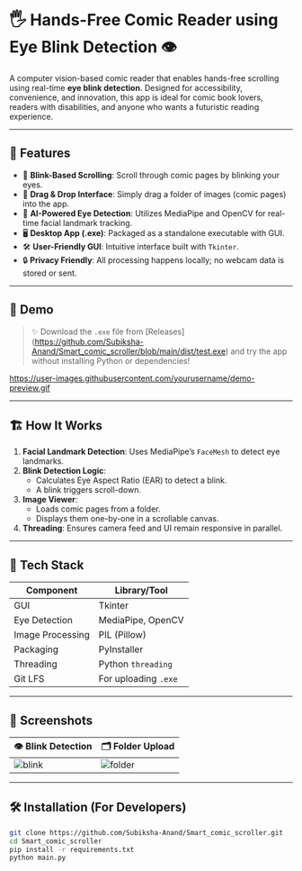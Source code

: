 # 🖐️ Hands-Free Comic Reader using Eye Blink Detection 👁️

A computer vision-based comic reader that enables hands-free scrolling using real-time **eye blink detection**. Designed for accessibility, convenience, and innovation, this app is ideal for comic book lovers, readers with disabilities, and anyone who wants a futuristic reading experience.

---

## 📌 Features

- 👀 **Blink-Based Scrolling**: Scroll through comic pages by blinking your eyes.
- 📂 **Drag & Drop Interface**: Simply drag a folder of images (comic pages) into the app.
- 🧠 **AI-Powered Eye Detection**: Utilizes MediaPipe and OpenCV for real-time facial landmark tracking.
- 🖥️ **Desktop App (.exe)**: Packaged as a standalone executable with GUI.
- 🛠️ **User-Friendly GUI**: Intuitive interface built with `Tkinter`.
- 🔒 **Privacy Friendly**: All processing happens locally; no webcam data is stored or sent.

---

## 🚀 Demo

> ✨ Download the `.exe` file from [Releases] (https://github.com/Subiksha-Anand/Smart_comic_scroller/blob/main/dist/test.exe) and try the app without installing Python or dependencies!

https://user-images.githubusercontent.com/yourusername/demo-preview.gif

---

## 🏗️ How It Works

1. **Facial Landmark Detection**: Uses MediaPipe’s `FaceMesh` to detect eye landmarks.
2. **Blink Detection Logic**:
   - Calculates Eye Aspect Ratio (EAR) to detect a blink.
   - A blink triggers scroll-down.
3. **Image Viewer**:
   - Loads comic pages from a folder.
   - Displays them one-by-one in a scrollable canvas.
4. **Threading**: Ensures camera feed and UI remain responsive in parallel.

---

## 🧪 Tech Stack

| Component            | Library/Tool         |
|---------------------|----------------------|
| GUI                 | Tkinter              |
| Eye Detection       | MediaPipe, OpenCV    |
| Image Processing    | PIL (Pillow)         |
| Packaging           | PyInstaller          |
| Threading           | Python `threading`   |
| Git LFS             | For uploading `.exe` |

---

## 📸 Screenshots

| 👁️ Blink Detection | 🗂️ Folder Upload |
|---------------------|------------------|
| ![blink](screenshots/blink.png) | ![folder](screenshots/folder_upload.png) |

---

## 🛠️ Installation (For Developers)

```bash
git clone https://github.com/Subiksha-Anand/Smart_comic_scroller.git
cd Smart_comic_scroller
pip install -r requirements.txt
python main.py
